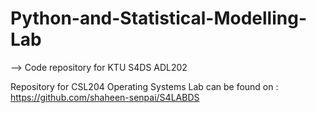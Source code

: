 # Python-and-Statistical-Modelling-Lab

--> Code repository for KTU S4DS ADL202

Repository for CSL204 Operating Systems Lab can be found on :   
  https://github.com/shaheen-senpai/S4LABDS
